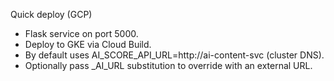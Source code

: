 Quick deploy (GCP)

- Flask service on port 5000.
- Deploy to GKE via Cloud Build.
- By default uses AI_SCORE_API_URL=http://ai-content-svc (cluster DNS).
- Optionally pass _AI_URL substitution to override with an external URL.
